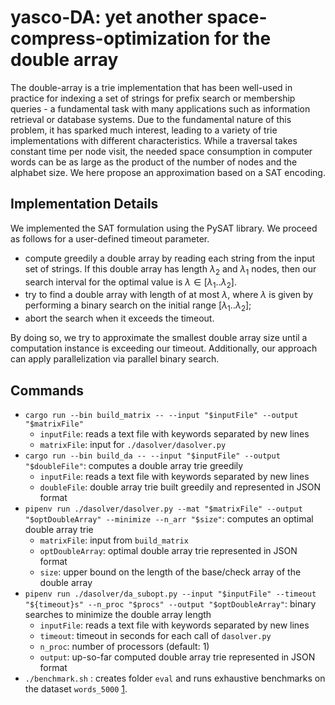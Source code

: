 # yasco-DA: yet another space-compress-optimization for the double array

The double-array is a trie implementation that has been well-used in practice for 
indexing a set of strings for prefix search or membership queries - a fundamental task with many applications such as information retrieval or database systems.
Due to the fundamental nature of this problem, it has sparked much interest, leading to a variety of trie implementations with different characteristics.
While a traversal takes constant time per node visit, the needed space consumption in computer words can be as large as the product of the number of nodes and the alphabet size.
We here propose an approximation based on a SAT encoding.

## Implementation Details
We implemented the SAT formulation using the PySAT library.
We proceed as follows for a user-defined timeout parameter.

- compute greedily a double array by reading each string from the input set of strings. 
If this double array has length $\lambda_2$ and $\lambda_1$ nodes, then our search interval for the optimal value is $\lambda \in [\lambda_1..\lambda_2]$.
- try to find a double array with length of at most $\lambda$, where $\lambda$ is given by performing a binary search on the initial range $[\lambda_1..\lambda_2]$;
- abort the search when it exceeds the timeout.

By doing so, we try to approximate the smallest double array size until a computation instance is exceeding our timeout.
Additionally, our approach can apply parallelization via parallel binary search.


## Commands

- `cargo run --bin build_matrix -- --input "$inputFile" --output "$matrixFile"`
  - `inputFile`: reads a text file with keywords separated by new lines
  - `matrixFile`: input for `./dasolver/dasolver.py`
- `cargo run --bin build_da -- --input "$inputFile" --output "$doubleFile"`: computes a double array trie greedily
  - `inputFile`: reads a text file with keywords separated by new lines
  - `doubleFile`: double array trie built greedily and represented in JSON format
- `pipenv run ./dasolver/dasolver.py --mat "$matrixFile" --output "$optDoubleArray" --minimize --n_arr "$size"`: computes an optimal double array trie
  - `matrixFile`: input from `build_matrix`
  - `optDoubleArray`: optimal double array trie represented in JSON format
  - `size`: upper bound on the length of the base/check array of the double array
- `pipenv run ./dasolver/da_subopt.py --input "$inputFile" --timeout "${timeout}s" --n_proc "$procs" --output "$optDoubleArray"`: binary searches to minimize the double array length
  - `inputFile`: reads a text file with keywords separated by new lines
  - `timeout`: timeout in seconds for each call of `dasolver.py`
  - `n_proc`: number of processors (default: 1)
  - `output`: up-so-far computed double array trie represented in JSON format
- `./benchmark.sh` : creates folder `eval` and runs exhaustive benchmarks on the dataset `words_5000` [1].

[1]: https://github.com/legalforce-research/stringmatch-bench

